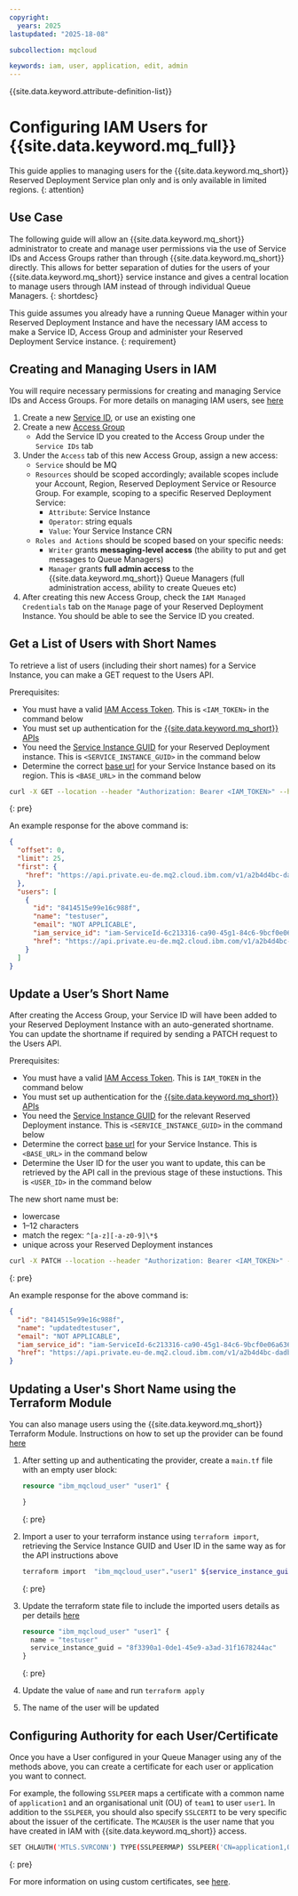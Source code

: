 ```yaml
---
copyright:
  years: 2025
lastupdated: "2025-18-08"

subcollection: mqcloud

keywords: iam, user, application, edit, admin
---
```


{{site.data.keyword.attribute-definition-list}}

# Configuring IAM Users for {{site.data.keyword.mq_full}}

This guide applies to managing users for the {{site.data.keyword.mq_short}} Reserved Deployment Service plan only and is only available in limited regions.
{: attention}

## Use Case

The following guide will allow an {{site.data.keyword.mq_short}} administrator to create and manage user permissions via the use of Service IDs and Access Groups rather than through {{site.data.keyword.mq_short}} directly. This allows for better separation of duties for the users of your {{site.data.keyword.mq_short}} service instance and gives a central location to manage users through IAM instead of through individual Queue Managers.
{: shortdesc}

This guide assumes you already have a running Queue Manager within your Reserved Deployment Instance and have the necessary IAM access to make a Service ID, Access Group and administer your Reserved Deployment Service instance.
{: requirement}

## Creating and Managing Users in IAM

You will require necessary permissions for creating and managing Service IDs and Access Groups. For more details on managing IAM users, see [here](https://cloud.ibm.com/docs/account?topic=account-iamuserinv&interface=ui)

1. Create a new [Service ID](https://cloud.ibm.com/iam/serviceids/ServiceId-6dc1a280-1de4-4831-b7aa-bbf1cfc5941f?tab=iam), or use an existing one
1. Create a new [Access Group](https://cloud.ibm.com/iam/groups)
   - Add the Service ID you created to the Access Group under the `Service IDs` tab
1. Under the `Access` tab of this new Access Group, assign a new access:
   - `Service` should be MQ
   - `Resources` should be scoped accordingly; available scopes include your Account, Region, Reserved Deployment Service or Resource Group. For example, scoping to a specific Reserved Deployment Service:
     - `Attribute`: Service Instance
     - `Operator`: string equals
     - `Value`: Your Service Instance CRN
   - `Roles and Actions` should be scoped based on your specific needs:
     - `Writer` grants **messaging-level access** (the ability to put and get messages to Queue Managers)
     - `Manager` grants **full admin access** to the {{site.data.keyword.mq_short}} Queue Managers (full administration access, ability to create Queues etc)
1. After creating this new Access Group, check the `IAM Managed Credentials` tab on the `Manage` page of your Reserved Deployment Instance. You should be able to see the Service ID you created.

## Get a List of Users with Short Names

To retrieve a list of users (including their short names) for a Service Instance, you can make a GET request to the Users API.

Prerequisites:

- You must have a valid [IAM Access Token](https://cloud.ibm.com/docs/account?topic=account-iamtoken_from_apikey). This is `<IAM_TOKEN>` in the command below
- You must set up authentication for the [{{site.data.keyword.mq_short}} APIs](https://cloud.ibm.com/apidocs/mq-on-cloud#authentication)
- You need the [Service Instance GUID](https://cloud.ibm.com/docs/key-protect?topic=key-protect-retrieve-instance-ID&interface=ui) for your Reserved Deployment instance. This is `<SERVICE_INSTANCE_GUID>` in the command below
- Determine the correct [base url](https://cloud.ibm.com/apidocs/mq-on-cloud#endpoint-url) for your Service Instance based on its region. This is `<BASE_URL>` in the command below

```bash
curl -X GET --location --header "Authorization: Bearer <IAM_TOKEN>" --header "Accept: application/json" "<BASE_URL>/v1/<SERVICE_INSTANCE_GUID>/users"
```
{: pre}

An example response for the above command is:

```json
{
  "offset": 0,
  "limit": 25,
  "first": {
    "href": "https://api.private.eu-de.mq2.cloud.ibm.com/v1/a2b4d4bc-dadb-4637-bcec-9b7d1e723af8/users?limit=25"
  },
  "users": [
    {
      "id": "8414515e99e16c988f",
      "name": "testuser",
      "email": "NOT APPLICABLE",
      "iam_service_id": "iam-ServiceId-6c213316-ca90-45g1-84c6-9bcf0e06a636",
      "href": "https://api.private.eu-de.mq2.cloud.ibm.com/v1/a2b4d4bc-dadb-4637-bcec-9b7d1e723af8/users/31a413dd84346effd8895b6ba4641641"
    }
  ]
}
```

## Update a User’s Short Name

After creating the Access Group, your Service ID will have been added to your Reserved Deployment Instance with an auto-generated shortname. You can update the shortname if required by sending a PATCH request to the Users API.

Prerequisites:

- You must have a valid [IAM Access Token](https://cloud.ibm.com/docs/account?topic=account-iamtoken_from_apikey). This is `IAM_TOKEN` in the command below
- You must set up authentication for the [{{site.data.keyword.mq_short}} APIs](https://cloud.ibm.com/apidocs/mq-on-cloud#authentication)
- You need the [Service Instance GUID](https://cloud.ibm.com/docs/key-protect?topic=key-protect-retrieve-instance-ID&interface=ui) for the relevant Reserved Deployment instance. This is `<SERVICE_INSTANCE_GUID>` in the command below
- Determine the correct [base url](https://cloud.ibm.com/apidocs/mq-on-cloud#endpoint-url) for your Service Instance. This is `<BASE_URL>` in the command below
- Determine the User ID for the user you want to update, this can be retrieved by the API call in the previous stage of these instuctions. This is `<USER_ID>` in the command below

The new short name must be:

- lowercase
- 1–12 characters
- match the regex: `^[a-z][-a-z0-9]\*$`
- unique across your Reserved Deployment instances

```bash
curl -X PATCH --location --header "Authorization: Bearer <IAM_TOKEN>" --header "Accept: application/json" --header "Content-Type: application/json" "<BASE_URL>/v1/<SERVICE_INSTANCE_GUID>/users/<USER_ID>"  --data '{ "name": "<NEW_NAME>" }'
```
{: pre}

An example response for the above command is:

```json
{
  "id": "8414515e99e16c988f",
  "name": "updatedtestuser",
  "email": "NOT APPLICABLE",
  "iam_service_id": "iam-ServiceId-6c213316-ca90-45g1-84c6-9bcf0e06a636",
  "href": "https://api.private.eu-de.mq2.cloud.ibm.com/v1/a2b4d4bc-dadb-4637-bcec-9b6d1e723af8/users/31a413dd54346effc7895b6ba4641641"
}
```

## Updating a User's Short Name using the Terraform Module

You can also manage users using the {{site.data.keyword.mq_short}} Terraform Module. Instructions on how to set up the provider can be found [here](https://github.com/IBM-Cloud/terraform-provider-ibm?tab=readme-ov-file#download-the-provider-manually-option-2)

1. After setting up and authenticating the provider, create a `main.tf` file with an empty user block:
    ```terraform
    resource "ibm_mqcloud_user" "user1" {

    }
    ```
    {: pre}

2. Import a user to your terraform instance using `terraform import`, retrieving the Service Instance GUID and User ID in the same way as for the API instructions above
    ```bash
    terraform import  "ibm_mqcloud_user"."user1" ${service_instance_guid}/${user_id}
    ```
    {: pre}

3. Update the terraform state file to include the imported users details as per details [here](https://registry.terraform.io/providers/IBM-Cloud/ibm/latest/docs/resources/mqcloud_user)
    ```terraform
    resource "ibm_mqcloud_user" "user1" {
      name = "testuser"
      service_instance_guid = "8f3390a1-0de1-45e9-a3ad-31f1678244ac"
    }
    ```
    {: pre}

4. Update the value of `name` and run `terraform apply`

5. The name of the user will be updated

## Configuring Authority for each User/Certificate

Once you have a User configured in your Queue Manager using any of the methods above, you can create a certificate for each user or application you want to connect.

For example, the following `SSLPEER` maps a certificate with a common name of `application1` and an organisational unit (OU) of `team1` to user `user1`. In addition to the `SSLPEER`, you should also specify `SSLCERTI` to be very specific about the issuer of the certificate. The `MCAUSER` is the user name that you have created in IAM with {{site.data.keyword.mq_short}} access.

```bash
SET CHLAUTH('MTLS.SVRCONN') TYPE(SSLPEERMAP) SSLPEER('CN=application1,OU=team1') SSLCERTI('CN=applicationCA,OU=Certificate Authority') USERSRC(MAP) MCAUSER('user1') ACTION(REPLACE)
```
{: pre}

For more information on using custom certificates, see [here](https://cloud.ibm.com/docs/mqcloud?topic=mqcloud-mqoc_qm_certs#own_cert_mqoc_qm_certs).
